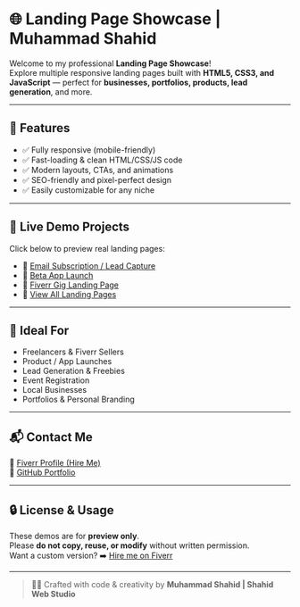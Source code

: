 # 🌐 Landing Page Showcase | Muhammad Shahid

Welcome to my professional **Landing Page Showcase**!  
Explore multiple responsive landing pages built with **HTML5, CSS3, and JavaScript** — perfect for **businesses, portfolios, products, lead generation**, and more.

---

## 🚀 Features

- ✅ Fully responsive (mobile-friendly)
- ✅ Fast-loading & clean HTML/CSS/JS code
- ✅ Modern layouts, CTAs, and animations
- ✅ SEO-friendly and pixel-perfect design
- ✅ Easily customizable for any niche

---

## 📂 Live Demo Projects

Click below to preview real landing pages:

- 📩 [Email Subscription / Lead Capture](https://shahidanjana.github.io/email-subscription-landing-page/)
- 🚀 [Beta App Launch](https://shahidanjana.github.io/beta-launch-landing-page/)
- 🎯 [Fiverr Gig Landing Page](https://shahidanjana.github.io/fiverr-gig-landing-page/)
- 📁 [View All Landing Pages](https://shahidanjana.github.io/landing-page-showcase/)

---

## 🎯 Ideal For

- Freelancers & Fiverr Sellers  
- Product / App Launches  
- Lead Generation & Freebies  
- Event Registration  
- Local Businesses  
- Portfolios & Personal Branding

---

## 📬 Contact Me

🔗 [Fiverr Profile (Hire Me)](https://www.fiverr.com/s/38qNQ6A)  
💼 [GitHub Portfolio](https://github.com/shahidanjana)

---

## 🔒 License & Usage

These demos are for **preview only**.  
Please **do not copy, reuse, or modify** without written permission.  
Want a custom version? ➡️ [Hire me on Fiverr](https://www.fiverr.com/s/38qNQ6A)

---

> 👨‍💻 Crafted with code & creativity by **Muhammad Shahid | Shahid Web Studio**
